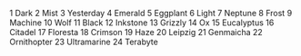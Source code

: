  1 Dark
 2 Mist
 3 Yesterday
 4 Emerald
 5 Eggplant
 6 Light
 7 Neptune
 8 Frost
 9 Machine
10 Wolf
11 Black
12 Inkstone
13 Grizzly
14 Ox
15 Eucalyptus
16 Citadel
17 Floresta
18 Crimson
19 Haze
20 Leipzig
21 Genmaicha
22 Ornithopter
23 Ultramarine
24 Terabyte